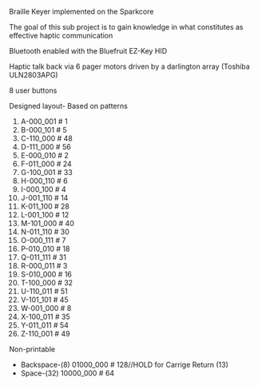 Braille Keyer implemented on the Sparkcore

The goal of this sub project is to gain knowledge in what constitutes as effective haptic communication

Bluetooth enabled with the Bluefruit EZ-Key HID

Haptic talk back via 6 pager motors driven by a darlington array (Toshiba ULN2803APG)

8 user buttons

Designed layout- Based on patterns
1. A-000_001 # 1
2. B-000_101 # 5
3. C-110_000 # 48
4. D-111_000 # 56
5. E-000_010 # 2
6. F-011_000 # 24
7. G-100_001 # 33
8. H-000_110 # 6
9. I-000_100 # 4
10. J-001_110 # 14
11. K-011_100 # 28
12. L-001_100 # 12
13. M-101_000 # 40
14. N-011_110 # 30
15. O-000_111 # 7
16. P-010_010 # 18
17. Q-011_111 # 31
18. R-000_011 # 3
19. S-010_000 # 16
20. T-100_000 # 32
21. U-110_011 # 51
22. V-101_101 # 45
23. W-001_000 # 8
24. X-100_011 # 35
23. Y-011_011 # 54
26. Z-110_001 # 49

Non-printable

*  Backspace-(8) 01000_000 # 128//HOLD for Carrige Return (13)
*  Space-(32)    10000_000 # 64 
